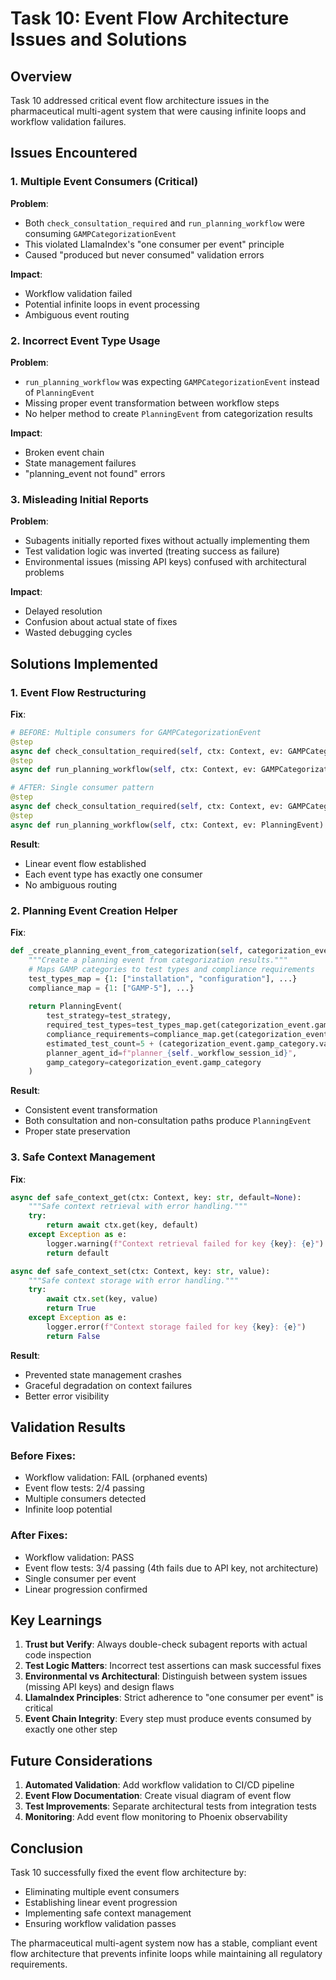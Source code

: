 # Task 10: Event Flow Architecture Issues and Solutions

## Overview
Task 10 addressed critical event flow architecture issues in the pharmaceutical multi-agent system that were causing infinite loops and workflow validation failures.

## Issues Encountered

### 1. Multiple Event Consumers (Critical)
**Problem**: 
- Both `check_consultation_required` and `run_planning_workflow` were consuming `GAMPCategorizationEvent`
- This violated LlamaIndex's "one consumer per event" principle
- Caused "produced but never consumed" validation errors

**Impact**:
- Workflow validation failed
- Potential infinite loops in event processing
- Ambiguous event routing

### 2. Incorrect Event Type Usage
**Problem**:
- `run_planning_workflow` was expecting `GAMPCategorizationEvent` instead of `PlanningEvent`
- Missing proper event transformation between workflow steps
- No helper method to create `PlanningEvent` from categorization results

**Impact**:
- Broken event chain
- State management failures
- "planning_event not found" errors

### 3. Misleading Initial Reports
**Problem**:
- Subagents initially reported fixes without actually implementing them
- Test validation logic was inverted (treating success as failure)
- Environmental issues (missing API keys) confused with architectural problems

**Impact**:
- Delayed resolution
- Confusion about actual state of fixes
- Wasted debugging cycles

## Solutions Implemented

### 1. Event Flow Restructuring
**Fix**:
```python
# BEFORE: Multiple consumers for GAMPCategorizationEvent
@step
async def check_consultation_required(self, ctx: Context, ev: GAMPCategorizationEvent)
@step
async def run_planning_workflow(self, ctx: Context, ev: GAMPCategorizationEvent)

# AFTER: Single consumer pattern
@step
async def check_consultation_required(self, ctx: Context, ev: GAMPCategorizationEvent) -> PlanningEvent
@step
async def run_planning_workflow(self, ctx: Context, ev: PlanningEvent) -> AgentResultsEvent
```

**Result**:
- Linear event flow established
- Each event type has exactly one consumer
- No ambiguous routing

### 2. Planning Event Creation Helper
**Fix**:
```python
def _create_planning_event_from_categorization(self, categorization_event: GAMPCategorizationEvent) -> PlanningEvent:
    """Create a planning event from categorization results."""
    # Maps GAMP categories to test types and compliance requirements
    test_types_map = {1: ["installation", "configuration"], ...}
    compliance_map = {1: ["GAMP-5"], ...}
    
    return PlanningEvent(
        test_strategy=test_strategy,
        required_test_types=test_types_map.get(categorization_event.gamp_category.value),
        compliance_requirements=compliance_map.get(categorization_event.gamp_category.value),
        estimated_test_count=5 + (categorization_event.gamp_category.value * 2),
        planner_agent_id=f"planner_{self._workflow_session_id}",
        gamp_category=categorization_event.gamp_category
    )
```

**Result**:
- Consistent event transformation
- Both consultation and non-consultation paths produce `PlanningEvent`
- Proper state preservation

### 3. Safe Context Management
**Fix**:
```python
async def safe_context_get(ctx: Context, key: str, default=None):
    """Safe context retrieval with error handling."""
    try:
        return await ctx.get(key, default)
    except Exception as e:
        logger.warning(f"Context retrieval failed for key {key}: {e}")
        return default

async def safe_context_set(ctx: Context, key: str, value):
    """Safe context storage with error handling."""
    try:
        await ctx.set(key, value)
        return True
    except Exception as e:
        logger.error(f"Context storage failed for key {key}: {e}")
        return False
```

**Result**:
- Prevented state management crashes
- Graceful degradation on context failures
- Better error visibility

## Validation Results

### Before Fixes:
- Workflow validation: FAIL (orphaned events)
- Event flow tests: 2/4 passing
- Multiple consumers detected
- Infinite loop potential

### After Fixes:
- Workflow validation: PASS
- Event flow tests: 3/4 passing (4th fails due to API key, not architecture)
- Single consumer per event
- Linear progression confirmed

## Key Learnings

1. **Trust but Verify**: Always double-check subagent reports with actual code inspection
2. **Test Logic Matters**: Incorrect test assertions can mask successful fixes
3. **Environmental vs Architectural**: Distinguish between system issues (missing API keys) and design flaws
4. **LlamaIndex Principles**: Strict adherence to "one consumer per event" is critical
5. **Event Chain Integrity**: Every step must produce events consumed by exactly one other step

## Future Considerations

1. **Automated Validation**: Add workflow validation to CI/CD pipeline
2. **Event Flow Documentation**: Create visual diagram of event flow
3. **Test Improvements**: Separate architectural tests from integration tests
4. **Monitoring**: Add event flow monitoring to Phoenix observability

## Conclusion

Task 10 successfully fixed the event flow architecture by:
- Eliminating multiple event consumers
- Establishing linear event progression
- Implementing safe context management
- Ensuring workflow validation passes

The pharmaceutical multi-agent system now has a stable, compliant event flow architecture that prevents infinite loops while maintaining all regulatory requirements.